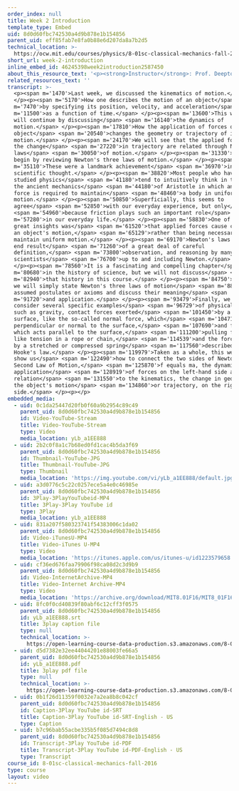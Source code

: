 ```yaml
---
order_index: null
title: Week 2 Introduction
template_type: Embed
uid: 8d0d60fbc742530a4d9b878e1b154856
parent_uid: eff85fab7e8fa0b88e6d207da8a7b2d5
technical_location: >-
  https://ocw.mit.edu/courses/physics/8-01sc-classical-mechanics-fall-2016/week-2-newtons-laws/week-2-introduction/week-2-introduction
short_url: week-2-introduction
inline_embed_id: 46245398week2introduction2587450
about_this_resource_text: '<p><strong>Instructor</strong>: Prof. Deepto Chakrabarty</p>'
related_resources_text: ''
transcript: >-
  <p><span m='1470'>Last week, we discussed the kinematics of motion.</span>
  </p><p><span m='5170'>How one describes the motion of an object</span> <span
  m='7470'>by specifying its position, velocity, and acceleration</span> <span
  m='11500'>as a function of time.</span> </p><p><span m='13600'>This week, we
  will continue by discussing</span> <span m='16140'>the dynamics of
  motion.</span> </p><p><span m='17810'>How the application of forces on an
  object</span> <span m='20540'>changes the geometry or trajectory of its
  motion.</span> </p><p><span m='24170'>We will see that the applied forces and
  the change</span> <span m='27220'>in trajectory are related through Newton's
  laws</span> <span m='30050'>of motion.</span> </p><p><span m='31330'>We will
  begin by reviewing Newton's three laws of motion.</span> </p><p><span
  m='35110'>These were a landmark achievement</span> <span m='36970'>in
  scientific thought.</span> </p><p><span m='38820'>Most people who haven't
  studied physics</span> <span m='41180'>tend to intuitively think in terms of
  the ancient mechanics</span> <span m='44180'>of Aristotle in which an applied
  force is required to maintain</span> <span m='48460'>a body in uniform
  motion.</span> </p><p><span m='50850'>Superficially, this seems to
  agree</span> <span m='52850'>with our everyday experience, but only</span>
  <span m='54960'>because friction plays such an important role</span> <span
  m='57280'>in our everyday life.</span> </p><p><span m='58830'>One of Newton's
  great insights was</span> <span m='61520'>that applied forces cause changes in
  an object's motion,</span> <span m='65129'>rather than being necessary to
  maintain uniform motion.</span> </p><p><span m='69170'>Newton's laws were the
  end result</span> <span m='71260'>of a great deal of careful
  definition,</span> <span m='73800'>observation, and reasoning by many
  scientists</span> <span m='76700'>up to and including Newton.</span>
  </p><p><span m='78560'>It is a fascinating and compelling chapter</span> <span
  m='80680'>in the history of science, but we will not discuss</span> <span
  m='82940'>that history in this course.</span> </p><p><span m='84750'>Instead,
  we will simply state Newton's three laws of motion</span> <span m='88150'>as
  assumed postulates or axioms and discuss their meaning</span> <span
  m='91720'>and application.</span> </p><p><span m='93479'>Finally, we will
  consider several specific examples</span> <span m='96729'>of physical forces,
  such as gravity, contact forces exerted</span> <span m='101450'>by a solid
  surface, like the so-called normal force, which</span> <span m='104710'>acts
  perpendicular or normal to the surface,</span> <span m='107690'>and friction,
  which acts parallel to the surface,</span> <span m='111200'>pulling forces
  like tension in a rope or chain,</span> <span m='114539'>and the force exerted
  by a stretched or compressed spring</span> <span m='117560'>described by
  Hooke's law.</span> </p><p><span m='119979'>Taken as a whole, this week will
  show us</span> <span m='122490'>how to connect the two sides of Newton's
  Second Law of Motion,</span> <span m='125870'>f equals ma, the dynamics or
  application</span> <span m='128919'>of forces on the left-hand side and its
  relation</span> <span m='131550'>to the kinematics, the change in geometry of
  the object's motion</span> <span m='134860'>or trajectory, on the right-hand
  side.</span> </p><p></p>
embedded_media:
  - uid: 0c1da25447d20fb0f60a9b2954c89c49
    parent_uid: 8d0d60fbc742530a4d9b878e1b154856
    id: Video-YouTube-Stream
    title: Video-YouTube-Stream
    type: Video
    media_location: yLb_a1EE888
  - uid: 2b2c0f8a1c7b68ed0fd1cac4b5da3f69
    parent_uid: 8d0d60fbc742530a4d9b878e1b154856
    id: Thumbnail-YouTube-JPG
    title: Thumbnail-YouTube-JPG
    type: Thumbnail
    media_location: 'https://img.youtube.com/vi/yLb_a1EE888/default.jpg'
  - uid: a3d0776c5c22c0257ece5a4e0c46985e
    parent_uid: 8d0d60fbc742530a4d9b878e1b154856
    id: 3Play-3PlayYouTubeid-MP4
    title: 3Play-3Play YouTube id
    type: 3Play
    media_location: yLb_a1EE888
  - uid: 831a207f580323741f54383006c1da02
    parent_uid: 8d0d60fbc742530a4d9b878e1b154856
    id: Video-iTunesU-MP4
    title: Video-iTunes U-MP4
    type: Video
    media_location: 'https://itunes.apple.com/us/itunes-u/id1223579658'
  - uid: cf36ed676faa79906f98ca08d2c3d9b9
    parent_uid: 8d0d60fbc742530a4d9b878e1b154856
    id: Video-InternetArchive-MP4
    title: Video-Internet Archive-MP4
    type: Video
    media_location: 'https://archive.org/download/MIT8.01F16/MIT8_01F16_W02Intro_360p.mp4'
  - uid: 8fc0f0cd40839f80abf6c12cff3f0575
    parent_uid: 8d0d60fbc742530a4d9b878e1b154856
    id: yLb_a1EE888.srt
    title: 3play caption file
    type: null
    technical_location: >-
      https://open-learning-course-data-production.s3.amazonaws.com/8-01sc-classical-mechanics-fall-2016/8fc0f0cd40839f80abf6c12cff3f0575_yLb_a1EE888.srt
  - uid: d5d7382e32ee44044201e88003fe66a5
    parent_uid: 8d0d60fbc742530a4d9b878e1b154856
    id: yLb_a1EE888.pdf
    title: 3play pdf file
    type: null
    technical_location: >-
      https://open-learning-course-data-production.s3.amazonaws.com/8-01sc-classical-mechanics-fall-2016/d5d7382e32ee44044201e88003fe66a5_yLb_a1EE888.pdf
  - uid: 0b1f26d11359f0032e7a2ea8b8c042cf
    parent_uid: 8d0d60fbc742530a4d9b878e1b154856
    id: Caption-3Play YouTube id-SRT
    title: Caption-3Play YouTube id-SRT-English - US
    type: Caption
  - uid: b7c96bab55acbe335b5f085d7494c8d8
    parent_uid: 8d0d60fbc742530a4d9b878e1b154856
    id: Transcript-3Play YouTube id-PDF
    title: Transcript-3Play YouTube id-PDF-English - US
    type: Transcript
course_id: 8-01sc-classical-mechanics-fall-2016
type: course
layout: video
---
```

